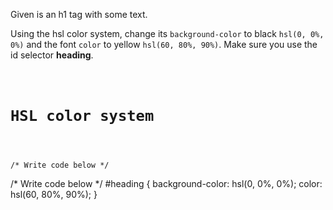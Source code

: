 Given is an h1 tag with
some text.

Using the hsl color system, change
its `background-color` to black `hsl(0, 0%, 0%)`
and the font `color` to
yellow `hsl(60, 80%, 90%)`.
Make sure you use the id selector **heading**.

<codeblock language="css" type="exercise" testMode="fixedInput">
<code>
<panel language="html">
<h1 id="heading">HSL color system</h1>
</panel>
<panel language="css">
/* Write code below */
</panel>
</code>
<solution>
/* Write code below */
#heading {
  background-color: hsl(0, 0%, 0%);
  color: hsl(60, 80%, 90%);
}
</solution>
</codeblock>
